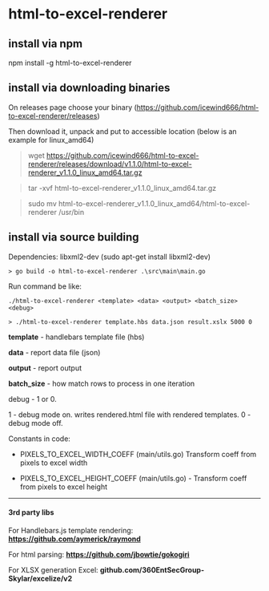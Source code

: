  # html-to-excel-renderer

 ## install via npm
 npm install -g html-to-excel-renderer
 

 ## install via downloading binaries
 On releases page choose your binary (https://github.com/icewind666/html-to-excel-renderer/releases)
 
 Then download it, unpack and put to accessible location
 (below is an example for linux_amd64)
 
 > wget https://github.com/icewind666/html-to-excel-renderer/releases/download/v1.1.0/html-to-excel-renderer_v1.1.0_linux_amd64.tar.gz

 > tar -xvf html-to-excel-renderer_v1.1.0_linux_amd64.tar.gz

 > sudo mv html-to-excel-renderer_v1.1.0_linux_amd64/html-to-excel-renderer /usr/bin


## install via source building

 Dependencies: 
 libxml2-dev
(sudo apt-get install libxml2-dev)
 

`> go build -o html-to-excel-renderer .\src\main\main.go`

Run command be like:


`./html-to-excel-renderer <template> <data> <output> <batch_size> <debug>`


`> ./html-to-excel-renderer template.hbs data.json result.xslx 5000 0`


**template** - handlebars template file (hbs)

**data** - report data file (json)

**output** - report output

**batch_size** - how match rows to process in one iteration

debug - 1 or 0. 

1 - debug mode on. writes rendered.html file with rendered templates.
0 - debug mode off.


 
 Constants in code:
  - PIXELS_TO_EXCEL_WIDTH_COEFF (main/utils.go) Transform coeff from pixels to excel width
 
  - PIXELS_TO_EXCEL_HEIGHT_COEFF (main/utils.go) - Transform coeff from pixels to excel height


----
#### 3rd party libs

For Handlebars.js template rendering:
**https://github.com/aymerick/raymond**

 For html parsing:
 **https://github.com/jbowtie/gokogiri**
 
 For XLSX generation Excel:
 **github.com/360EntSecGroup-Skylar/excelize/v2**
 
 
 
 
